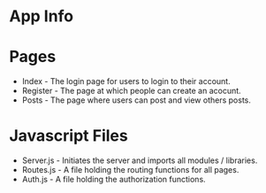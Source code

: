 # App Info

# Pages
- Index - The login page for users to login to their account.
- Register - The page at which people can create an acocunt.
- Posts - The page where users can post and view others posts.

# Javascript Files
- Server.js - Initiates the server and imports all modules / libraries.
- Routes.js - A file holding the routing functions for all pages.
- Auth.js - A file holding the authorization functions.

